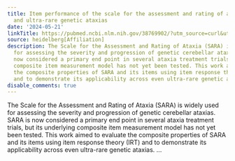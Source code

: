 ```yaml
---
title: Item performance of the scale for the assessment and rating of ataxia in rare
  and ultra-rare genetic ataxias
date: '2024-05-21'
linkTitle: https://pubmed.ncbi.nlm.nih.gov/38769902/?utm_source=curl&utm_medium=rss&utm_campaign=pubmed-2&utm_content=1FakS-2QOkCT8HsMOQP1bCRQ4YzyumYOmxmF0moLsQ3dFB1E9V&fc=20220326224207&ff=20240521183404&v=2.18.0.post9+e462414
source: heidelberg[Affiliation]
description: The Scale for the Assessment and Rating of Ataxia (SARA) is widely used
  for assessing the severity and progression of genetic cerebellar ataxias. SARA is
  now considered a primary end point in several ataxia treatment trials, but its underlying
  composite item measurement model has not yet been tested. This work aimed to evaluate
  the composite properties of SARA and its items using item response theory (IRT)
  and to demonstrate its applicability across even ultra-rare genetic ataxias. ...
disable_comments: true
---
```

The Scale for the Assessment and Rating of Ataxia (SARA) is widely used for assessing the severity and progression of genetic cerebellar ataxias. SARA is now considered a primary end point in several ataxia treatment trials, but its underlying composite item measurement model has not yet been tested. This work aimed to evaluate the composite properties of SARA and its items using item response theory (IRT) and to demonstrate its applicability across even ultra-rare genetic ataxias. ...